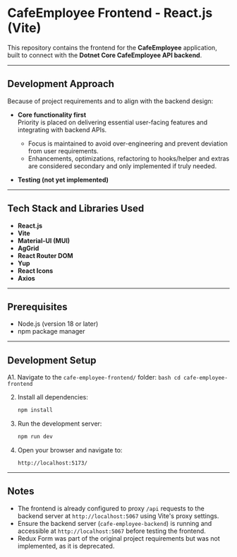 # CafeEmployee Frontend - React.js (Vite)

This repository contains the frontend for the **CafeEmployee** application, built to connect with the **Dotnet Core CafeEmployee API backend**.

---

## Development Approach

Because of project requirements and to align with the backend design:

- **Core functionality first**  
  Priority is placed on delivering essential user-facing features and integrating with backend APIs.  
  - Focus is maintained to avoid over-engineering and prevent deviation from user requirements.  
  - Enhancements, optimizations, refactoring to hooks/helper and extras are considered secondary and only implemented if truly needed.

- **Testing (not yet implemented)**  

---

## Tech Stack and Libraries Used

- **React.js**
- **Vite** 
- **Material-UI (MUI)**
- **AgGrid** 
- **React Router DOM** 
- **Yup** 
- **React Icons** 
- **Axios**

---

## Prerequisites

- Node.js (version 18 or later)
- npm package manager

---

## Development Setup

A1. Navigate to the `cafe-employee-frontend/` folder:
    ```bash
    cd cafe-employee-frontend
    ```

2. Install all dependencies:
    ```bash
    npm install
    ```

3. Run the development server:
    ```bash
    npm run dev
    ```

4. Open your browser and navigate to:
    ```
    http://localhost:5173/
    ```
---

## Notes

- The frontend is already configured to proxy `/api` requests to the backend server at `http://localhost:5067` using Vite's proxy settings.
- Ensure the backend server (`cafe-employee-backend`) is running and accessible at `http://localhost:5067` before testing the frontend.
- Redux Form was part of the original project requirements but was not implemented, as it is deprecated.

